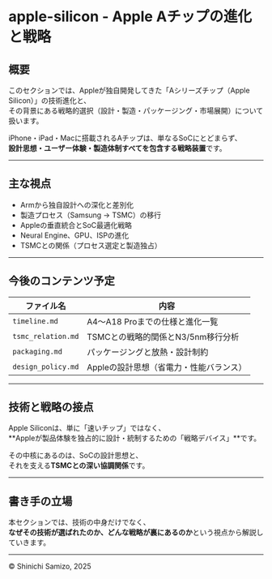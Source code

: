 # apple-silicon - Apple Aチップの進化と戦略

## 概要

このセクションでは、Appleが独自開発してきた「Aシリーズチップ（Apple Silicon）」の技術進化と、  
その背景にある戦略的選択（設計・製造・パッケージング・市場展開）について扱います。

iPhone・iPad・Macに搭載されるAチップは、単なるSoCにとどまらず、  
**設計思想・ユーザー体験・製造体制すべてを包含する戦略装置**です。

---

## 主な視点

- Armから独自設計への深化と差別化
- 製造プロセス（Samsung → TSMC）の移行
- Appleの垂直統合とSoC最適化戦略
- Neural Engine、GPU、ISPの進化
- TSMCとの関係（プロセス選定と製造独占）

---

## 今後のコンテンツ予定

| ファイル名           | 内容                                   |
|----------------------|----------------------------------------|
| `timeline.md`        | A4〜A18 Proまでの仕様と進化一覧       |
| `tsmc_relation.md`   | TSMCとの戦略的関係とN3/5nm移行分析   |
| `packaging.md`       | パッケージングと放熱・設計制約        |
| `design_policy.md`   | Appleの設計思想（省電力・性能バランス）|

---

## 技術と戦略の接点

Apple Siliconは、単に「速いチップ」ではなく、  
**Appleが製品体験を独占的に設計・統制するための「戦略デバイス」**です。

その中核にあるのは、SoCの設計思想と、  
それを支える**TSMCとの深い協調関係**です。

---

## 書き手の立場

本セクションでは、技術の中身だけでなく、  
**なぜその技術が選ばれたのか、どんな戦略が裏にあるのか**という視点から解説していきます。

---

© Shinichi Samizo, 2025
